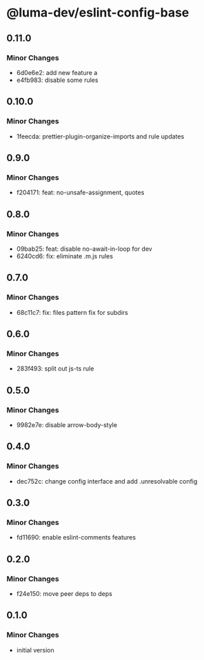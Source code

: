 # @luma-dev/eslint-config-base

## 0.11.0

### Minor Changes

- 6d0e6e2: add new feature a
- e4fb983: disable some rules

## 0.10.0

### Minor Changes

- 1feecda: prettier-plugin-organize-imports and rule updates

## 0.9.0

### Minor Changes

- f204171: feat: no-unsafe-assignment, quotes

## 0.8.0

### Minor Changes

- 09bab25: feat: disable no-await-in-loop for dev
- 6240cd6: fix: eliminate .m.js rules

## 0.7.0

### Minor Changes

- 68c11c7: fix: files pattern fix for subdirs

## 0.6.0

### Minor Changes

- 283f493: split out js-ts rule

## 0.5.0

### Minor Changes

- 9982e7e: disable arrow-body-style

## 0.4.0

### Minor Changes

- dec752c: change config interface and add .unresolvable config

## 0.3.0

### Minor Changes

- fd11690: enable eslint-comments features

## 0.2.0

### Minor Changes

- f24e150: move peer deps to deps

## 0.1.0

### Minor Changes

- initial version
